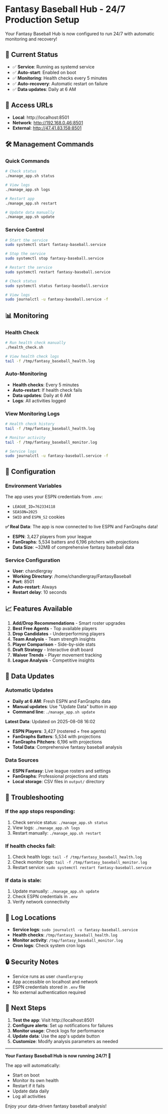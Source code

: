 # Fantasy Baseball Hub - 24/7 Production Setup

Your Fantasy Baseball Hub is now configured to run 24/7 with automatic monitoring and recovery!

## 🚀 Current Status

- ✅ **Service**: Running as systemd service
- ✅ **Auto-start**: Enabled on boot
- ✅ **Monitoring**: Health checks every 5 minutes
- ✅ **Auto-recovery**: Automatic restart on failure
- ✅ **Data updates**: Daily at 6 AM

## 📍 Access URLs

- **Local**: http://localhost:8501
- **Network**: http://192.168.0.46:8501
- **External**: http://47.41.83.158:8501

## 🛠️ Management Commands

### Quick Commands
```bash
# Check status
./manage_app.sh status

# View logs
./manage_app.sh logs

# Restart app
./manage_app.sh restart

# Update data manually
./manage_app.sh update
```

### Service Control
```bash
# Start the service
sudo systemctl start fantasy-baseball.service

# Stop the service
sudo systemctl stop fantasy-baseball.service

# Restart the service
sudo systemctl restart fantasy-baseball.service

# Check status
sudo systemctl status fantasy-baseball.service

# View logs
sudo journalctl -u fantasy-baseball.service -f
```

## 📊 Monitoring

### Health Check
```bash
# Run health check manually
./health_check.sh

# View health check logs
tail -f /tmp/fantasy_baseball_health.log
```

### Auto-Monitoring
- **Health checks**: Every 5 minutes
- **Auto-restart**: If health check fails
- **Data updates**: Daily at 6 AM
- **Logs**: All activities logged

### View Monitoring Logs
```bash
# Health check history
tail -f /tmp/fantasy_baseball_health.log

# Monitor activity
tail -f /tmp/fantasy_baseball_monitor.log

# Service logs
sudo journalctl -u fantasy-baseball.service -f
```

## 🔧 Configuration

### Environment Variables
The app uses your ESPN credentials from `.env`:
- `LEAGUE_ID=762334118`
- `SEASON=2025`
- `SWID` and `ESPN_S2` cookies

**✅ Real Data**: The app is now connected to live ESPN and FanGraphs data!
- **ESPN**: 3,427 players from your league
- **FanGraphs**: 5,534 batters and 6,196 pitchers with projections
- **Data Size**: ~32MB of comprehensive fantasy baseball data

### Service Configuration
- **User**: chandlergray
- **Working Directory**: /home/chandlergray/FantasyBaseball
- **Port**: 8501
- **Auto-restart**: Always
- **Restart delay**: 10 seconds

## 📈 Features Available

1. **Add/Drop Recommendations** - Smart roster upgrades
2. **Best Free Agents** - Top available players
3. **Drop Candidates** - Underperforming players
4. **Team Analysis** - Team strength insights
5. **Player Comparison** - Side-by-side stats
6. **Draft Strategy** - Interactive draft board
7. **Waiver Trends** - Player movement tracking
8. **League Analysis** - Competitive insights

## 🔄 Data Updates

### Automatic Updates
- **Daily at 6 AM**: Fresh ESPN and FanGraphs data
- **Manual updates**: Use "Update Data" button in app
- **Command line**: `./manage_app.sh update`

**Latest Data**: Updated on 2025-08-08 16:02
- **ESPN Players**: 3,427 (rostered + free agents)
- **FanGraphs Batters**: 5,534 with projections
- **FanGraphs Pitchers**: 6,196 with projections
- **Total Data**: Comprehensive fantasy baseball analysis

### Data Sources
- **ESPN Fantasy**: Live league rosters and settings
- **FanGraphs**: Professional projections and stats
- **Local storage**: CSV files in `output/` directory

## 🚨 Troubleshooting

### If the app stops responding:
1. Check service status: `./manage_app.sh status`
2. View logs: `./manage_app.sh logs`
3. Restart manually: `./manage_app.sh restart`

### If health checks fail:
1. Check health logs: `tail -f /tmp/fantasy_baseball_health.log`
2. Check monitor logs: `tail -f /tmp/fantasy_baseball_monitor.log`
3. Restart service: `sudo systemctl restart fantasy-baseball.service`

### If data is stale:
1. Update manually: `./manage_app.sh update`
2. Check ESPN credentials in `.env`
3. Verify network connectivity

## 📝 Log Locations

- **Service logs**: `sudo journalctl -u fantasy-baseball.service`
- **Health checks**: `/tmp/fantasy_baseball_health.log`
- **Monitor activity**: `/tmp/fantasy_baseball_monitor.log`
- **Cron logs**: Check system cron logs

## 🔒 Security Notes

- Service runs as user `chandlergray`
- App accessible on localhost and network
- ESPN credentials stored in `.env` file
- No external authentication required

## 🎯 Next Steps

1. **Test the app**: Visit http://localhost:8501
2. **Configure alerts**: Set up notifications for failures
3. **Monitor usage**: Check logs for performance
4. **Update data**: Use the app's update button
5. **Customize**: Modify analysis parameters as needed

---

**Your Fantasy Baseball Hub is now running 24/7! 🎉**

The app will automatically:
- Start on boot
- Monitor its own health
- Restart if it fails
- Update data daily
- Log all activities

Enjoy your data-driven fantasy baseball analysis!
